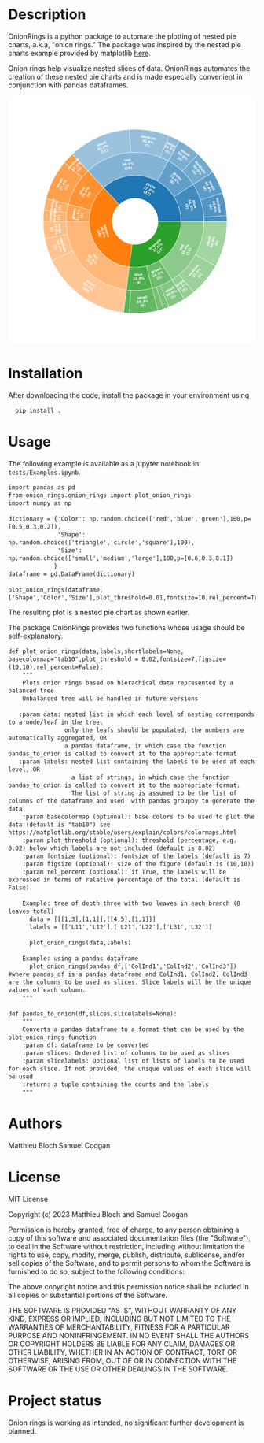 # Description
OnionRings is a python package to automate the plotting of nested pie charts, a.k.a, "onion rings." The package was inspired by the nested pie charts example provided by matplotlib [here](https://matplotlib.org/stable/gallery/pie_and_polar_charts/nested_pie.html).

Onion rings help visualize nested slices of data. OnionRings automates the creation of these nested pie charts and is made especially convenient in conjunction with pandas dataframes.

![Onion ring plot](./tests/ExampleOnionRing.png "Example onion ring")


# Installation

After downloading the code, install the package in your environment using

      pip install .


# Usage
The following example is available as a jupyter notebook in `tests/Examples.ipynb`.

    import pandas as pd
    from onion_rings.onion_rings import plot_onion_rings
    import numpy as np
    
    dictionary = {'Color': np.random.choice(['red','blue','green'],100,p=[0.5,0.3,0.2]), 
                  'Shape': np.random.choice(['triangle','circle','square'],100),
                  'Size': np.random.choice(['small','medium','large'],100,p=[0.6,0.3,0.1])
                 }
    dataframe = pd.DataFrame(dictionary)
    
    plot_onion_rings(dataframe,['Shape','Color','Size'],plot_threshold=0.01,fontsize=10,rel_percent=True);

The resulting plot is a nested pie chart as shown earlier.


The package OnionRings provides two functions whose usage should be self-explanatory.

	def plot_onion_rings(data,labels,shortlabels=None, basecolormap="tab10",plot_threshold = 0.02,fontsize=7,figsize=(10,10),rel_percent=False):
	    """
	    Plots onion rings based on hierachical data represented by a balanced tree
	    Unbalanced tree will be handled in future versions
	    
	   :param data: nested list in which each level of nesting corresponds to a node/leaf in the tree.
	                only the leafs should be populated, the numbers are automatically aggregated, OR
	                a pandas dataframe, in which case the function pandas_to_onion is called to convert it to the appropriate format
	   :param labels: nested list containing the labels to be used at each level, OR
	                  a list of strings, in which case the function pandas_to_onion is called to convert it to the appropriate format.
	                  The list of string is assumed to be the list of columns of the dataframe and used  with pandas groupby to generate the data
	    :param basecolormap (optional): base colors to be used to plot the data (default is "tab10") see https://matplotlib.org/stable/users/explain/colors/colormaps.html
	    :param plot_threshold (optional): threshold (percentage, e.g. 0.02) below which labels are not included (default is 0.02)
	    :param fontsize (optional): fontsize of the labels (default is 7)
	    :param figsize (optional): size of the figure (default is (10,10))
	    :param rel_percent (optional): if True, the labels will be expressed in terms of relative percentage of the total (default is False)
	    
	    Example: tree of depth three with two leaves in each branch (8 leaves total)
	      data = [[[1,3],[1,1]],[[4,5],[1,1]]]
	      labels = [['L11','L12'],['L21','L22'],['L31','L32']]
	
	      plot_onion_rings(data,labels)
	
	    Example: using a pandas dataframe
	      plot_onion_rings(pandas_df,['ColInd1','ColInd2','ColInd3']) #where pandas_df is a pandas dataframe and ColInd1, ColInd2, ColInd3 are the columns to be used as slices. Slice labels will be the unique values of each column.
	    """
	
	def pandas_to_onion(df,slices,slicelabels=None):
	    """
	    Converts a pandas dataframe to a format that can be used by the plot_onion_rings function
	    :param df: dataframe to be converted
	    :param slices: Ordered list of columns to be used as slices
	    :param slicelabels: Optional list of lists of labels to be used for each slice. If not provided, the unique values of each slice will be used
	    :return: a tuple containing the counts and the labels
	    """

# Authors
Matthieu Bloch
Samuel Coogan

# License
MIT License

Copyright (c) 2023 Matthieu Bloch and Samuel Coogan

Permission is hereby granted, free of charge, to any person obtaining a copy
of this software and associated documentation files (the "Software"), to deal
in the Software without restriction, including without limitation the rights
to use, copy, modify, merge, publish, distribute, sublicense, and/or sell
copies of the Software, and to permit persons to whom the Software is
furnished to do so, subject to the following conditions:

The above copyright notice and this permission notice shall be included in all
copies or substantial portions of the Software.

THE SOFTWARE IS PROVIDED "AS IS", WITHOUT WARRANTY OF ANY KIND, EXPRESS OR
IMPLIED, INCLUDING BUT NOT LIMITED TO THE WARRANTIES OF MERCHANTABILITY,
FITNESS FOR A PARTICULAR PURPOSE AND NONINFRINGEMENT. IN NO EVENT SHALL THE
AUTHORS OR COPYRIGHT HOLDERS BE LIABLE FOR ANY CLAIM, DAMAGES OR OTHER
LIABILITY, WHETHER IN AN ACTION OF CONTRACT, TORT OR OTHERWISE, ARISING FROM,
OUT OF OR IN CONNECTION WITH THE SOFTWARE OR THE USE OR OTHER DEALINGS IN THE
SOFTWARE.

# Project status
Onion rings is working as intended, no significant further development is planned.